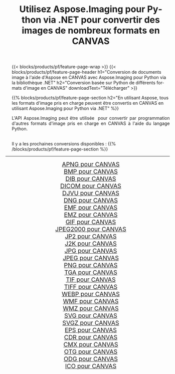 ﻿---
title: Utilisez Aspose.Imaging pour Python via .NET pour convertir des images de nombreux formats en CANVAS 
weight: 3920
url: /fr/python-net/conversion/to/canvas 
lang: fr
langdirlevel: 2
locales: zh-hans,ja,it,ru,de,es,fr,nl,id,lt,pl,pt,vi,tr,ko,zh-hant,ar,hi,th,sv,cs,uk,he
description: Vous pouvez utiliser Aspose.Imaging pour Python via la bibliothèque .NET pour convertir une variété de formats en CANVAS
---

{{< blocks/products/pf/feature-page-wrap >}}
{{< blocks/products/pf/feature-page-header h1="Conversion de documents image à l'aide d'Aspose en CANVAS avec Aspose.Imaging pour Python via la bibliothèque .NET" h2="Conversion basée sur Python de différents formats d'image en CANVAS" downloadText="Télécharger" >}}


{{% blocks/products/pf/feature-page-section  h2="En utilisant Aspose, tous les formats d'image pris en charge peuvent être convertis en CANVAS en utilisant Aspose.Imaging pour Python via .NET" %}}
<p align=justify>L'API Aspose.Imaging peut être utilisée  pour convertir par programmation d'autres formats d'image pris en charge en CANVAS à l'aide du langage Python.</p>
<br/>
Il y a les prochaines conversions disponibles :
{{% /blocks/products/pf/feature-page-section %}}
<div class="container-fluid productfamilypage bg-gray">
    <div class="convertypes bg-gray agp-content section">
        <div class="container">
		<hr style="margin-left:-20px;"/>
		<div class="row other-converters" style="gap: 10px;font-size: 19px;text-align:center;">
		    <div class='col-md-2 other-converter remove-lp remove-rp'><a href="/imaging/fr/python-net/conversion/apng-to-canvas" style="padding:15px;">APNG pour CANVAS</a></div>
<div class='col-md-2 other-converter remove-lp remove-rp'><a href="/imaging/fr/python-net/conversion/bmp-to-canvas" style="padding:15px;">BMP pour CANVAS</a></div>
<div class='col-md-2 other-converter remove-lp remove-rp'><a href="/imaging/fr/python-net/conversion/dib-to-canvas" style="padding:15px;">DIB pour CANVAS</a></div>
<div class='col-md-2 other-converter remove-lp remove-rp'><a href="/imaging/fr/python-net/conversion/dicom-to-canvas" style="padding:15px;">DICOM pour CANVAS</a></div>
<div class='col-md-2 other-converter remove-lp remove-rp'><a href="/imaging/fr/python-net/conversion/djvu-to-canvas" style="padding:15px;">DJVU pour CANVAS</a></div>
<div class='col-md-2 other-converter remove-lp remove-rp'><a href="/imaging/fr/python-net/conversion/dng-to-canvas" style="padding:15px;">DNG pour CANVAS</a></div>
<div class='col-md-2 other-converter remove-lp remove-rp'><a href="/imaging/fr/python-net/conversion/emf-to-canvas" style="padding:15px;">EMF pour CANVAS</a></div>
<div class='col-md-2 other-converter remove-lp remove-rp'><a href="/imaging/fr/python-net/conversion/emz-to-canvas" style="padding:15px;">EMZ pour CANVAS</a></div>
<div class='col-md-2 other-converter remove-lp remove-rp'><a href="/imaging/fr/python-net/conversion/gif-to-canvas" style="padding:15px;">GIF pour CANVAS</a></div>
<div class='col-md-2 other-converter remove-lp remove-rp'><a href="/imaging/fr/python-net/conversion/jpeg2000-to-canvas" style="padding:15px;">JPEG2000 pour CANVAS</a></div>
<div class='col-md-2 other-converter remove-lp remove-rp'><a href="/imaging/fr/python-net/conversion/jp2-to-canvas" style="padding:15px;">JP2 pour CANVAS</a></div>
<div class='col-md-2 other-converter remove-lp remove-rp'><a href="/imaging/fr/python-net/conversion/j2k-to-canvas" style="padding:15px;">J2K pour CANVAS</a></div>
<div class='col-md-2 other-converter remove-lp remove-rp'><a href="/imaging/fr/python-net/conversion/jpg-to-canvas" style="padding:15px;">JPG pour CANVAS</a></div>
<div class='col-md-2 other-converter remove-lp remove-rp'><a href="/imaging/fr/python-net/conversion/jpeg-to-canvas" style="padding:15px;">JPEG pour CANVAS</a></div>
<div class='col-md-2 other-converter remove-lp remove-rp'><a href="/imaging/fr/python-net/conversion/png-to-canvas" style="padding:15px;">PNG pour CANVAS</a></div>
<div class='col-md-2 other-converter remove-lp remove-rp'><a href="/imaging/fr/python-net/conversion/tga-to-canvas" style="padding:15px;">TGA pour CANVAS</a></div>
<div class='col-md-2 other-converter remove-lp remove-rp'><a href="/imaging/fr/python-net/conversion/tif-to-canvas" style="padding:15px;">TIF pour CANVAS</a></div>
<div class='col-md-2 other-converter remove-lp remove-rp'><a href="/imaging/fr/python-net/conversion/tiff-to-canvas" style="padding:15px;">TIFF pour CANVAS</a></div>
<div class='col-md-2 other-converter remove-lp remove-rp'><a href="/imaging/fr/python-net/conversion/webp-to-canvas" style="padding:15px;">WEBP pour CANVAS</a></div>
<div class='col-md-2 other-converter remove-lp remove-rp'><a href="/imaging/fr/python-net/conversion/wmf-to-canvas" style="padding:15px;">WMF pour CANVAS</a></div>
<div class='col-md-2 other-converter remove-lp remove-rp'><a href="/imaging/fr/python-net/conversion/wmz-to-canvas" style="padding:15px;">WMZ pour CANVAS</a></div>
<div class='col-md-2 other-converter remove-lp remove-rp'><a href="/imaging/fr/python-net/conversion/svg-to-canvas" style="padding:15px;">SVG pour CANVAS</a></div>
<div class='col-md-2 other-converter remove-lp remove-rp'><a href="/imaging/fr/python-net/conversion/svgz-to-canvas" style="padding:15px;">SVGZ pour CANVAS</a></div>
<div class='col-md-2 other-converter remove-lp remove-rp'><a href="/imaging/fr/python-net/conversion/eps-to-canvas" style="padding:15px;">EPS pour CANVAS</a></div>
<div class='col-md-2 other-converter remove-lp remove-rp'><a href="/imaging/fr/python-net/conversion/cdr-to-canvas" style="padding:15px;">CDR pour CANVAS</a></div>
<div class='col-md-2 other-converter remove-lp remove-rp'><a href="/imaging/fr/python-net/conversion/cmx-to-canvas" style="padding:15px;">CMX pour CANVAS</a></div>
<div class='col-md-2 other-converter remove-lp remove-rp'><a href="/imaging/fr/python-net/conversion/otg-to-canvas" style="padding:15px;">OTG pour CANVAS</a></div>
<div class='col-md-2 other-converter remove-lp remove-rp'><a href="/imaging/fr/python-net/conversion/odg-to-canvas" style="padding:15px;">ODG pour CANVAS</a></div>
<div class='col-md-2 other-converter remove-lp remove-rp'><a href="/imaging/fr/python-net/conversion/ico-to-canvas" style="padding:15px;">ICO pour CANVAS</a></div>
                </div>
        </div>
    </div>
</div>
<br/>

